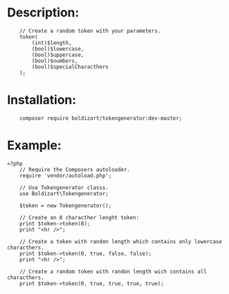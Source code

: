 # Description:

        // Create a random token with your parameters.
        token(
            (int)$length, 
            (bool)$lowercase, 
            (bool)$uppercase, 
            (bool)$numbers, 
            (bool)$specialCharacthers
        );

# Installation:

        composer require boldizart/tokengenerator:dev-master;


# Example:

    <?php
        // Require the Composers autoloader.
        require 'vendor/autoload.php';

        // Use Tokengenerator classs.
        use Boldizart\Tokengenerator;

        $token = new Tokengenerator();

        // Create an 8 characther lenght token:
        print $token->token(8);
        print "<hr />";

        // Create a token with randon length which contains only lowercase characthers.
        print $token->token(0, true, false, false);
        print "<hr />";

        // Create a random token with randon length wich contains all characthers.
        print $token->token(0, true, true, true, true);

